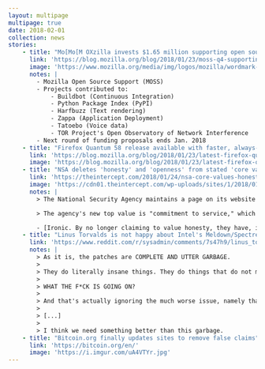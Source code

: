 ```yaml
---
layout: multipage
multipage: true
date: 2018-02-01
collection: news
stories:
    - title: "Mo[Mo[M OXzilla invests $1.65 million supporting open source projects in 2017"
      link: 'https://blog.mozilla.org/blog/2018/01/23/moss-q4-supporting-python-ecosystem/'
      image: 'https://www.mozilla.org/media/img/logos/mozilla/wordmark-dark.731d4dab7347.svg'
      notes: |
        - Mozilla Open Source Support (MOSS)
        - Projects contributed to:
            - Buildbot (Continuous Integration)
            - Python Package Index (PyPI)
            - Harfbuzz (Text rendering)
            - Zappa (Application Deployment)
            - Tatoebo (Voice data)
            - TOR Project's Open Observatory of Network Interference
        - Next round of funding proposals ends Jan. 2018
    - title: "Firefox Quantum 58 release available with faster, always-on privacy with opt-in Tracking Protection and new features"
      link: 'https://blog.mozilla.org/blog/2018/01/23/latest-firefox-quantum-release-now-available-with-new-features/'
      image: 'https://blog.mozilla.org/blog/2018/01/23/latest-firefox-quantum-release-now-available-with-new-features/'
    - title: "NSA deletes 'honesty' and 'openness' from stated 'core values'"
      link: 'https://theintercept.com/2018/01/24/nsa-core-values-honesty-deleted/'
      image: 'https://cdn01.theintercept.com/wp-uploads/sites/1/2018/01/NSA-michael-roger-1516652208-article-header.jpg'
      notes: |
        > The National Security Agency maintains a page on its website that outlines its mission statement. But earlier this month, the agency made a discreet change: It removed "honesty" as its top priority.

        > The agency's new top value is "commitment to service," which it says means "execllence in the pursuit of our critical mission."

        - [Ironic. By no longer claiming to value honesty, they have, in fact, become more honest.](https://www.reddit.com/r/technology/comments/7so10f/nsa_deletes_honesty_and_openness_from_core_values/dt66t4h/)
    - title: "Linus Torvalds is not happy about Intel's Meldown/Spectre patches"
      link: 'https://www.reddit.com/r/sysadmin/comments/7s47h9/linus_torvalds_is_not_happy_about_intels/'
      notes: |
        > As it is, the patches are COMPLETE AND UTTER GARBAGE.
        >
        > They do literally insane things. They do things that do not make sense. That makes all your arguments questionable and suspicious. The patches do things that are not sane.
        >
        > WHAT THE F*CK IS GOING ON?
        >
        > And that's actually ignoring the much worse issue, namely that the whole hardware interface is literally mis-designed by morons.
        >
        > [...]
        >
        > I think we need something better than this garbage.
    - title: "Bitcoin.org finally updates sites to remove false claims"
      link: 'https://bitcoin.org/en/'
      image: 'https://i.imgur.com/uA4VTYr.jpg'
---
```

